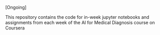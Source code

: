 [Ongoing]

This repository contains the code for in-week jupyter notebooks and assignments from each week of the AI for Medical Diagnosis course on Coursera
